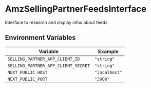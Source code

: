 # AmzSellingPartnerFeedsInterface

Interface to research and display infos about feeds

## Environment Variables

| Variable                            | Example       |
| ----------------------------------- | ------------- |
| `SELLING_PARTNER_APP_CLIENT_ID`     | `"string"`    |
| `SELLING_PARTNER_APP_CLIENT_SECRET` | `"string"`    |
| `NEXT_PUBLIC_HOST`                  | `"localhost"` |
| `NEXT_PUBLIC_PORT`                  | `"3000"`      |
